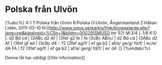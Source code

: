 # Polska från Ulvön

{%abc%}
X:1
T:Polska från Ulvön
R:Polska
O:Ulvön, Ångermanland
Z:Håkan Lidén, 2011-03-10
N:[[http://www.smus.se/earkiv/fmk/browselarge.php?lang=sw&katalogid=%C5n+1&bildnr=00029|SMUS]] (nr 52)
M:3/4
L:1/8
K:D
|: d2 Bd cd | (3ABc d2 Af | (3fef g2 fe | fe (3cBc AB/c/ | d2 Bd cd | (3ABc d2 Af | (3fef gf ed | (3cBc d4 :: f2 (3fef ag/f/ | ef ga b2 | af/a/ ge/g/ fd/f/ | ec/e/ dA FA | f2 (3fef ag/f/ | ef ga b2 | af/a/ ge/g/ fd/f/ | ec d4 :|]
{%endabc%}

Denna låt har väldigt [[!lite information]]
